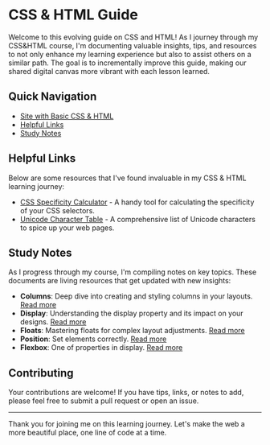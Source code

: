 # CSS & HTML Guide

Welcome to this evolving guide on CSS and HTML! As I journey through my CSS&HTML course, I'm documenting valuable insights, tips, and resources to not only enhance my learning experience but also to assist others on a similar path. The goal is to incrementally improve this guide, making our shared digital canvas more vibrant with each lesson learned.

## Quick Navigation

- [Site with Basic CSS & HTML](https://fawkesguyd.github.io/)
- [Helpful Links](#helpful-links)
- [Study Notes](#study-notes)

## Helpful Links

Below are some resources that I've found invaluable in my CSS & HTML learning journey:

- [CSS Specificity Calculator](https://specificity.keegan.st/) - A handy tool for calculating the specificity of your CSS selectors.
- [Unicode Character Table](https://symbl.cc/en/unicode-table/) - A comprehensive list of Unicode characters to spice up your web pages.

## Study Notes

As I progress through my course, I'm compiling notes on key topics. These documents are living resources that get updated with new insights:

- **Columns**: Deep dive into creating and styling columns in your layouts. [Read more](/chapter4_columns/en_columns_doc.md)
- **Display**: Understanding the display property and its impact on your designs. [Read more](/chapter2_display/en_display_doc.md)
- **Floats**: Mastering floats for complex layout adjustments. [Read more](/chapter3_floats/en_floats_doc.md)
- **Position**: Set elements correctly. [Read more](/chapter5_Position/en_position_doc.md)
- **Flexbox**: One of properties in display. [Read more](/chapter6_Flexbox/en_flexbox_doc.md)

## Contributing

Your contributions are welcome! If you have tips, links, or notes to add, please feel free to submit a pull request or open an issue.

---

Thank you for joining me on this learning journey. Let's make the web a more beautiful place, one line of code at a time.

